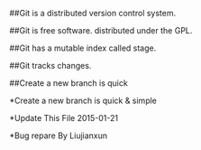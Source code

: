 
##Git is a distributed version control system.

##Git is free software. distributed under the GPL.

##Git has a mutable index called stage.

##Git tracks changes.

##Create a new branch is quick

*Create a new branch is quick & simple

*Update This File 2015-01-21

*Bug repare By Liujianxun
